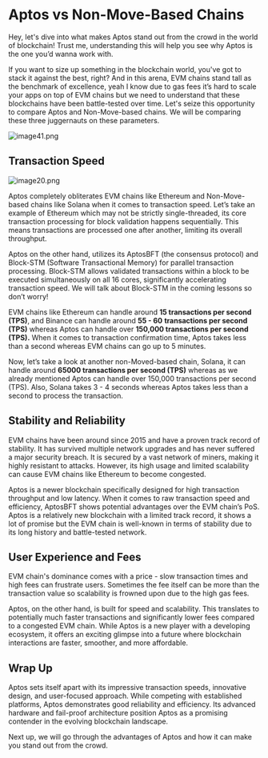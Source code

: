 # Aptos vs Non-Move-Based Chains

Hey, let's dive into what makes Aptos stand out from the crowd in the world of blockchain! Trust me, understanding this will help you see why Aptos is the one you’d wanna work with.

If you want to size up something in the blockchain world, you've got to stack it against the best, right? And in this arena, EVM chains stand tall as the benchmark of excellence, yeah I know due to gas fees it’s hard to scale your apps on top of EVM chains but we need to understand that these blockchains have been battle-tested over time. Let's seize this opportunity to compare Aptos and Non-Move-based chains. We will be comparing these three juggernauts on these parameters.

![image41.png](Lesson%207%20Aptos%20vs%20Non-Move-Based%20Chains%206057376902aa4c8ab31f8f82c5bd4b13/image41.png)

## Transaction Speed

![image20.png](Lesson%207%20Aptos%20vs%20Non-Move-Based%20Chains%206057376902aa4c8ab31f8f82c5bd4b13/image20.png)

Aptos completely obliterates EVM chains like Ethereum and Non-Move-based chains like Solana when it comes to transaction speed. Let’s take an example of Ethereum which may not be strictly single-threaded, its core transaction processing for block validation happens sequentially. This means transactions are processed one after another, limiting its overall throughput.

Aptos on the other hand, utilizes its AptosBFT (the consensus protocol) and Block-STM (Software Transactional Memory) for parallel transaction processing. Block-STM allows validated transactions within a block to be executed simultaneously on all 16 cores, significantly accelerating transaction speed. We will talk about Block-STM in the coming lessons so don’t worry!

EVM chains like Ethereum can handle around **15 transactions per second (TPS)**, and Binance can handle around **55 - 60** **transactions per second (TPS)** whereas Aptos can handle over **150,000 transactions per second (TPS).** When it comes to transaction confirmation time, Aptos takes less than a second whereas EVM chains can go up to 5 minutes.

Now, let’s take a look at another non-Moved-based chain, Solana, it can handle around **65000 transactions per second (TPS)** whereas as we already mentioned Aptos can handle over 150,000 transactions per second (TPS). Also, Solana takes 3 - 4 seconds whereas Aptos takes less than a second to process the transaction.

## Stability and Reliability

EVM chains have been around since 2015 and have a proven track record of stability. It has survived multiple network upgrades and has never suffered a major security breach. It is secured by a vast network of miners, making it highly resistant to attacks. However, its high usage and limited scalability can cause EVM chains like Ethereum to become congested.

Aptos is a newer blockchain specifically designed for high transaction throughput and low latency. When it comes to raw transaction speed and efficiency, AptosBFT shows potential advantages over the EVM chain’s PoS. Aptos is a relatively new blockchain with a limited track record, it shows a lot of promise but the EVM chain is well-known in terms of stability due to its long history and battle-tested network.

## User Experience and Fees

EVM chain's dominance comes with a price - slow transaction times and high fees can frustrate users. Sometimes the fee itself can be more than the transaction value so scalability is frowned upon due to the high gas fees.

Aptos, on the other hand, is built for speed and scalability. This translates to potentially much faster transactions and significantly lower fees compared to a congested EVM chain. While Aptos is a new player with a developing ecosystem, it offers an exciting glimpse into a future where blockchain interactions are faster, smoother, and more affordable.

## Wrap Up

Aptos sets itself apart with its impressive transaction speeds, innovative design, and user-focused approach. While competing with established platforms, Aptos demonstrates good reliability and efficiency. Its advanced hardware and fail-proof architecture position Aptos as a promising contender in the evolving blockchain landscape.

Next up, we will go through the advantages of Aptos and how it can make you stand out from the crowd.